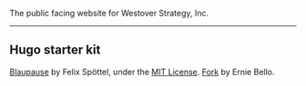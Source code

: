 The public facing website for Westover Strategy, Inc.

---

## Hugo starter kit
[Blaupause](https://github.com/fspoettel/blaupause) by Felix Spöttel, under the [MIT License](https://github.com/fspoettel/blaupause/blob/master/LICENSE.md). [Fork](https://github.com/ebello/blaupause) by Ernie Bello.
